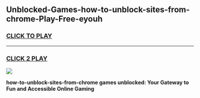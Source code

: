 
## Unblocked-Games-how-to-unblock-sites-from-chrome-Play-Free-eyouh
<h3>
<a href="https://premium76.site?title=how-to-unblock-sites-from-chrome&ref=20M">CLICK TO PLAY</a></h3>
<hr>

<h3>
<a href="https://premium76.site?title=how-to-unblock-sites-from-chrome&ref=20M">CLICK 2 PLAY</a>
  
</h3>

<a href="https://premium76.site?title=how-to-unblock-sites-from-chrome&ref=19M"><img src="https://clearcache.store/games.png"></a>


**how-to-unblock-sites-from-chrome games unblocked: Your Gateway to Fun and Accessible Online Gaming**

